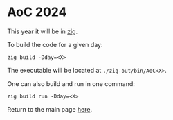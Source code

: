 # AoC 2024

This year it will be in [zig](https://ziglang.org/).

To build the code for a given day:

```shell
zig build -Dday=<X>
```

The executable will be located at `./zig-out/bin/AoC<X>`.

One can also build and run in one command:

```shell
zig build run -Dday=<X>
```

Return to the main page [here](https://github.com/MRegeard/AoC/tree/main).
